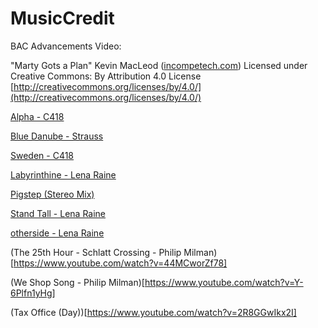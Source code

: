 # MusicCredit
BAC Advancements Video:

"Marty Gots a Plan" Kevin MacLeod ([incompetech.com](incompetech.com))
Licensed under Creative Commons: By Attribution 4.0 License
[http://creativecommons.org/licenses/by/4.0/](http://creativecommons.org/licenses/by/4.0/)

[Alpha - C418](https://www.youtube.com/watch?v=uNCGM7FJ8wQ)

[Blue Danube - Strauss](https://www.youtube.com/watch?v=K8Onx1118x8)

[Sweden - C418](https://www.youtube.com/watch?v=xIQrC4CerB8)

[Labyrinthine - Lena Raine](https://www.youtube.com/watch?v=daVhxk1Yx20)

[Pigstep (Stereo Mix)](https://www.youtube.com/watch?v=BTthtlT80Rc)

[Stand Tall - Lena Raine](https://www.youtube.com/watch?v=OuYA_siR8Hc)

[otherside - Lena Raine](https://www.youtube.com/watch?v=kK81m-A3qpU)

(The 25th Hour - Schlatt Crossing - Philip Milman)[https://www.youtube.com/watch?v=44MCworZf78]

(We Shop Song - Philip Milman)[https://www.youtube.com/watch?v=Y-6Plfn1yHg]

(Tax Office (Day))[https://www.youtube.com/watch?v=2R8GGwIkx2I]

